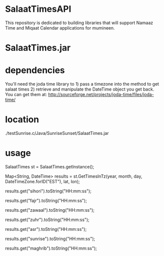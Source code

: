 SalaatTimesAPI
==============

This repository is dedicated to building libraries that will support Namaaz Time and Miqaat Calendar applications for mumineen.

SalaatTimes.jar
====

dependencies
=
  You'll need the joda time library to 1) pass a timezone into the method to get salaat times 2) retrieve and manipulate the DateTime object you get back. You can get them at: http://sourceforge.net/projects/joda-time/files/joda-time/

location
=
  ./testSunrise.c/Java/SunriseSunset/SalaatTimes.jar


usage
=
  SalaatTimes st = SalaatTimes.getInstance();

  Map\<String, DateTime\> results = st.GetTimesInTz(year, month, day, DateTimeZone.forID("EST"), lat, lon);

  results.get("sihori").toString("HH:mm:ss");

  results.get("fajr").toString("HH:mm:ss");

  results.get("zawaal").toString("HH:mm:ss");

  results.get("zuhr").toString("HH:mm:ss");

  results.get("asr").toString("HH:mm:ss");

  results.get("sunrise").toString("HH:mm:ss");

  results.get("maghrib").toString("HH:mm:ss");

